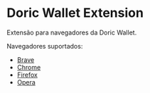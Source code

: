 # Doric Wallet Extension

Extensão para navegadores da Doric Wallet.

Navegadores suportados:

- [Brave]('https://github.com/Doric-Blockchain/doric-wallet-extension/tree/main/navegadores/brave')
- [Chrome]('https://github.com/Doric-Blockchain/doric-wallet-extension/tree/main/navegadores/chrome')
- [Firefox]('https://github.com/Doric-Blockchain/doric-wallet-extension/tree/main/navegadores/firefox')
- [Opera]('https://github.com/Doric-Blockchain/doric-wallet-extension/tree/main/navegadores/opera')
